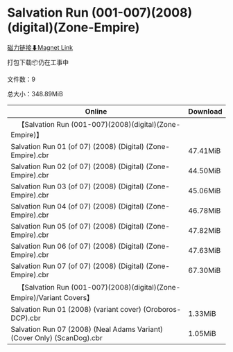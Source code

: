 # Salvation Run (001-007)(2008)(digital)(Zone-Empire)

[磁力链接⬇Magnet Link](magnet:?xt=urn:btih:f4269436ed9812c2439f7e1f321591b44a9c686a&dn=Salvation%20Run%20%28001-007%29%282008%29%28digital%29%28Zone-Empire%29)

打包下载📦仍在工事中

文件数：9

总大小：348.89MiB

Online | Download
--- | ---
&emsp;【Salvation Run (001-007)(2008)(digital)(Zone-Empire)】 | 
Salvation Run 01 (of 07) (2008) (Digital) (Zone-Empire).cbr | 47.41MiB
Salvation Run 02 (of 07) (2008) (Digital) (Zone-Empire).cbr | 44.50MiB
Salvation Run 03 (of 07) (2008) (Digital) (Zone-Empire).cbr | 45.06MiB
Salvation Run 04 (of 07) (2008) (Digital) (Zone-Empire).cbr | 46.78MiB
Salvation Run 05 (of 07) (2008) (Digital) (Zone-Empire).cbr | 47.82MiB
Salvation Run 06 (of 07) (2008) (Digital) (Zone-Empire).cbr | 47.63MiB
Salvation Run 07 (of 07) (2008) (Digital) (Zone-Empire).cbr | 67.30MiB
&emsp;【Salvation Run (001-007)(2008)(digital)(Zone-Empire)/Variant Covers】 | 
Salvation Run 01 (2008) (variant cover) (Oroboros-DCP).cbr | 1.33MiB
Salvation Run 07 (2008) (Neal Adams Variant) (Cover Only) (ScanDog).cbr | 1.05MiB